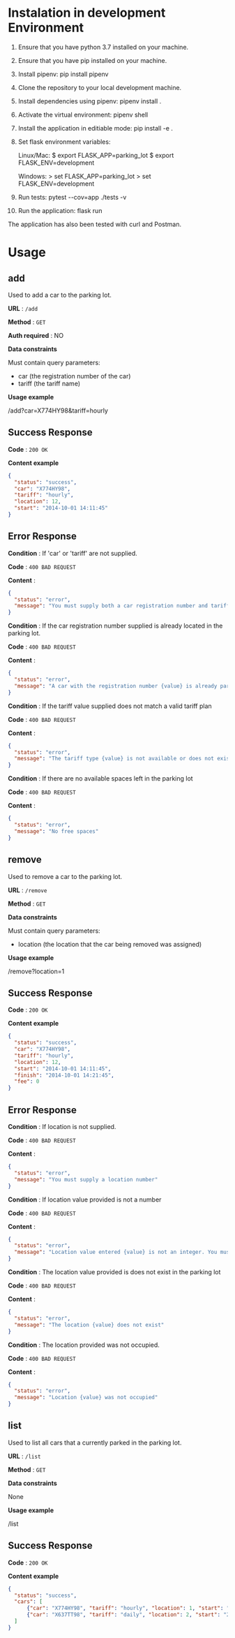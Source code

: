 # Instalation in development Environment

1. Ensure that you have python 3.7 installed on your machine.

2. Ensure that you have pip installed on your machine.

3. Install pipenv:
    pip install pipenv
    
4. Clone the repository to your local development machine.

5. Install dependencies using pipenv:
    pipenv install .
    
6. Activate the virtual environment:
    pipenv shell
    
7. Install the application in editiable mode:
    pip install -e .
    
8. Set flask environment variables:

    Linux/Mac:
        $ export FLASK_APP=parking_lot
        $ export FLASK_ENV=development
        
    Windows:
        > set FLASK_APP=parking_lot
        > set FLASK_ENV=development
        
9. Run tests:
    pytest --cov=app ./tests -v
    
10. Run the application:
    flask run
    
The application has also been tested with curl and Postman.


# Usage

## add

Used to add a car to the parking lot.

**URL** : `/add`

**Method** : `GET`

**Auth required** : NO

**Data constraints**

Must contain query parameters:
* car (the registration number of the car)
* tariff (the tariff name)

**Usage example**

/add?car=X774HY98&tariff=hourly

## Success Response

**Code** : `200 OK`

**Content example**

```json
{
  "status": "success", 
  "car": "X774HY98", 
  "tariff": "hourly", 
  "location": 12, 
  "start": "2014-10-01 14:11:45"
}
```

## Error Response

**Condition** : If 'car' or 'tariff' are not supplied.

**Code** : `400 BAD REQUEST`

**Content** :

```json
{
  "status": "error",
  "message": "You must supply both a car registration number and tariff"
}
```


**Condition** : If the car registration number supplied is already located in the parking lot.

**Code** : `400 BAD REQUEST`

**Content** :

```json
{
  "status": "error",
  "message": "A car with the registration number {value} is already parked here"
}
```


**Condition** : If the tariff value supplied does not match a valid tariff plan

**Code** : `400 BAD REQUEST`

**Content** :

```json
{
  "status": "error",
  "message": "The tariff type {value} is not available or does not exist"
}
```


**Condition** : If there are no available spaces left in the parking lot

**Code** : `400 BAD REQUEST`

**Content** :

```json
{
  "status": "error",
  "message": "No free spaces"
}
```


## remove

Used to remove a car to the parking lot.

**URL** : `/remove`

**Method** : `GET`

**Data constraints**

Must contain query parameters:
* location (the location that the car being removed was assigned)

**Usage example**

/remove?location=1

## Success Response

**Code** : `200 OK`

**Content example**

```json
{
  "status": "success", 
  "car": "X774HY98", 
  "tariff": "hourly", 
  "location": 12, 
  "start": "2014-10-01 14:11:45",
  "finish": "2014-10-01 14:21:45",
  "fee": 0
}
```

## Error Response

**Condition** : If location is not supplied.

**Code** : `400 BAD REQUEST`

**Content** :

```json
{
  "status": "error",
  "message": "You must supply a location number"
}
```


**Condition** : If location value provided is not a number

**Code** : `400 BAD REQUEST`

**Content** :

```json
{
  "status": "error",
  "message": "Location value entered {value} is not an integer. You must supply an integer value"
}
```


**Condition** : The location value provided is does not exist in the parking lot

**Code** : `400 BAD REQUEST`

**Content** :

```json
{
  "status": "error",
  "message": "The location {value} does not exist"
}
```


**Condition** : The location provided was not occupied.

**Code** : `400 BAD REQUEST`

**Content** :

```json
{
  "status": "error",
  "message": "Location {value} was not occupied"
}
```


## list

Used to list all cars that a currently parked in the parking lot.

**URL** : `/list`

**Method** : `GET`

**Data constraints**

None

**Usage example**

/list

## Success Response

**Code** : `200 OK`

**Content example**

```json
{
  "status": "success", 
  "cars": [
      {"car": "X774HY98", "tariff": "hourly", "location": 1, "start": "2014-10-01 14:11:45"},
      {"car": "X637TT98", "tariff": "daily", "location": 2, "start": "2014-10-01 15:23:05"}
  ]
}
```
